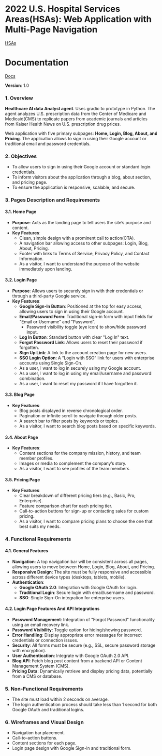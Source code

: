 # **2022 U.S. Hospital Services Areas(HSAs)**: Web Application with Multi-Page Navigation

[HSAs](https://lnshuti--hsas-datasette-ui.modal.run)

# Documentation
[Docs](https://healthcare-services-areas-obga1oo27-lnshutis-projects.vercel.app)

**Version**: 1.0
### 1. Overview
**Healthcare AI data Analyst agent**. Uses gradio to prototype in Python. The agent analyzes U.S. prescription data from the Center of Medicare and Medicaid(CMS) to replicate papers from academic journals and articles from Kaiser Health News on U.S. prescription drug prices.

Web application with five primary subpages: **Home, Login, Blog, About, and Pricing**. The application allows to sign in using their Google account or traditional email and password credentials.

### 2. Objectives
- To allow users to sign in using their Google account or standard login credentials.
- To inform visitors about the application through a blog, about section, and pricing page.
- To ensure the application is responsive, scalable, and secure.

### 3. Pages Description and Requirements
#### 3.1. Home Page
- **Purpose**: Acts as the landing page to tell users the site’s purpose and content.
- **Key Features**:
  - Clean, simple design with a prominent call to action(CTA).
  - A navigation bar allowing access to other subpages: Login, Blog, About, Pricing.
  - Footer with links to Terms of Service, Privacy Policy, and Contact Information.
  - As a visitor, I want to understand the purpose of the website immediately upon landing.

#### 3.2. Login Page
- **Purpose**: Allows users to securely sign in with their credentials or through a third-party Google service.
- **Key Features**:
  - **Google Sign-In Button**: Positioned at the top for easy access, allowing users to sign in using their Google account.
  - **Email/Password Form**: Traditional sign-in form with input fields for "Email or Username" and "Password".
    - Password visibility toggle (eye icon) to show/hide password input.
  - **Log In Button**: Standard button with clear "Log In" text.
  - **Forgot Password Link**: Allows users to reset their password if forgotten.
  - **Sign Up Link**: A link to the account creation page for new users.
  - **SSO Login Option**: A “Login with SSO” link for users with enterprise accounts using Single Sign-On.
  - As a user, I want to log in securely using my Google account.
  - As a user, I want to log in using my email/username and password combination.
  - As a user, I want to reset my password if I have forgotten it.

#### 3.3. Blog Page
- **Key Features**:
  - Blog posts displayed in reverse chronological order.
  - Pagination or infinite scroll to navigate through older posts.
  - A search bar to filter posts by keywords or topics.
  - As a visitor, I want to search blog posts based on specific keywords.

#### 3.4. About Page
- **Key Features**:
  - Content sections for the company mission, history, and team member profiles.
  - Images or media to complement the company’s story.
  - As a visitor, I want to see profiles of the team members.

#### 3.5. Pricing Page
- **Key Features**:
  - Clear breakdown of different pricing tiers (e.g., Basic, Pro, Enterprise).
  - Feature comparison chart for each pricing tier.
  - Call-to-action buttons for sign-up or contacting sales for custom pricing.
  - As a visitor, I want to compare pricing plans to choose the one that best suits my needs.

### 4. Functional Requirements
#### 4.1. General Features
- **Navigation**: A top navigation bar will be consistent across all pages, allowing users to move between Home, Login, Blog, About, and Pricing.
- **Responsive Design**: The site must be fully responsive and accessible across different device types (desktops, tablets, mobile).
- **Authentication**:
  - **Google OAuth 2.0**: Integration with Google OAuth for login.
  - **Traditional Login**: Secure login with email/username and password.
  - **SSO**: Single Sign-On integration for enterprise users.
  
#### 4.2. Login Page Features And API Integrations
- **Password Management**: Integration of "Forgot Password" functionality using an email recovery link.
- **Password Visibility**: Toggle option for hiding/showing password.
- **Error Handling**: Display appropriate error messages for incorrect credentials or connection issues.
- **Security**: All forms must be secure (e.g., SSL, secure password storage with encryption).
- **User Authentication**: Integrate with Google OAuth 2.0 API.
- **Blog API**: Fetch blog post content from a backend API or Content Management System (CMS).
- **Pricing Data**: Dynamically retrieve and display pricing data, potentially from a CMS or database.

### 5. Non-Functional Requirements
- The site must load within 2 seconds on average.
- The login authentication process should take less than 1 second for both Google OAuth and traditional logins.

### 6. Wireframes and Visual Design
- Navigation bar placement.
- Call-to-action buttons.
- Content sections for each page.
- Login page design with Google Sign-In and traditional form.
